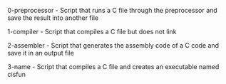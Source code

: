 0-preprocessor - Script that runs a C file through the preprocessor and save the result into another file

1-compiler - Script that compiles a C file but does not link

2-assembler - Script that generates the assembly code of a C code and save it in an output file

3-name - Script that compiles a C file and creates an executable named cisfun
